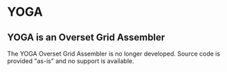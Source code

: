 # YOGA

## YOGA is an Overset Grid Assembler

The YOGA Overset Grid Assembler is no longer developed.  Source code is provided "as-is" and no support is available.
